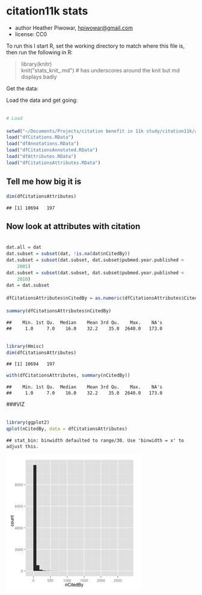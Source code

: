 

# citation11k stats 
 * author Heather Piwowar, <hpiwowar@gmail.com>
 * license: CC0

To run this I start R, set the working directory to match where this file is, then run the following in R:

  > library(knitr)  
  > knit("stats_knit_.md")  # has underscores around the knit but md displays badly




Get the data:





Load the data and get going:



```r

# Load

setwd("~/Documents/Projects/citation benefit in 11k study/citation11k/analysis")
load("dfCitations.RData")
load("dfAnnotations.RData")
load("dfCitationsAnnotated.RData")
load("dfAttributes.RData")
load("dfCitationsAttributes.RData")
```





## Tell me how big it is



```r
dim(dfCitationsAttributes)
```



```
## [1] 10694   197
```





## Now look at attributes with citation











```r

dat.all = dat
dat.subset = subset(dat, !is.na(dat$nCitedBy))
dat.subset = subset(dat.subset, dat.subset$pubmed.year.published > 
    2001)
dat.subset = subset(dat.subset, dat.subset$pubmed.year.published < 
    2010)
dat = dat.subset

dfCitationsAttributes$nCitedBy = as.numeric(dfCitationsAttributes$Cited.by)

summary(dfCitationsAttributes$nCitedBy)
```



```
##    Min. 1st Qu.  Median    Mean 3rd Qu.    Max.    NA's 
##     1.0     7.0    16.0    32.2    35.0  2640.0   173.0 
```



```r

library(Hmisc)
dim(dfCitationsAttributes)
```



```
## [1] 10694   197
```



```r
with(dfCitationsAttributes, summary(nCitedBy))
```



```
##    Min. 1st Qu.  Median    Mean 3rd Qu.    Max.    NA's 
##     1.0     7.0    16.0    32.2    35.0  2640.0   173.0 
```




###VIZ



```r

library(ggplot2)
qplot(nCitedBy, data = dfCitationsAttributes)
```



```
## stat_bin: binwidth defaulted to range/30. Use 'binwidth = x' to adjust this.
```

![plot of chunk viz](viz.png) 






